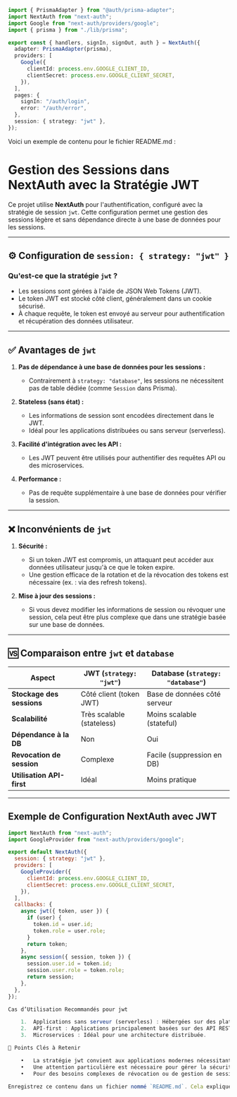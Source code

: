 ```ts
import { PrismaAdapter } from "@auth/prisma-adapter";
import NextAuth from "next-auth";
import Google from "next-auth/providers/google";
import { prisma } from "./lib/prisma";

export const { handlers, signIn, signOut, auth } = NextAuth({
  adapter: PrismaAdapter(prisma),
  providers: [
    Google({
      clientId: process.env.GOOGLE_CLIENT_ID,
      clientSecret: process.env.GOOGLE_CLIENT_SECRET,
    }),
  ],
  pages: {
    signIn: "/auth/login",
    error: "/auth/error",
  },
  session: { strategy: "jwt" },
});
```

Voici un exemple de contenu pour le fichier README.md :

# Gestion des Sessions dans NextAuth avec la Stratégie JWT

Ce projet utilise **NextAuth** pour l'authentification, configuré avec la stratégie de session `jwt`. Cette configuration permet une gestion des sessions légère et sans dépendance directe à une base de données pour les sessions.

---

## ⚙️ Configuration de `session: { strategy: "jwt" }`

### Qu'est-ce que la stratégie `jwt` ?

- Les sessions sont gérées à l'aide de JSON Web Tokens (JWT).
- Le token JWT est stocké côté client, généralement dans un cookie sécurisé.
- À chaque requête, le token est envoyé au serveur pour authentification et récupération des données utilisateur.

---

## ✅ Avantages de `jwt`

1. **Pas de dépendance à une base de données pour les sessions :**

   - Contrairement à `strategy: "database"`, les sessions ne nécessitent pas de table dédiée (comme `Session` dans Prisma).

2. **Stateless (sans état) :**

   - Les informations de session sont encodées directement dans le JWT.
   - Idéal pour les applications distribuées ou sans serveur (serverless).

3. **Facilité d'intégration avec les API :**

   - Les JWT peuvent être utilisés pour authentifier des requêtes API ou des microservices.

4. **Performance :**
   - Pas de requête supplémentaire à une base de données pour vérifier la session.

---

## ❌ Inconvénients de `jwt`

1. **Sécurité :**

   - Si un token JWT est compromis, un attaquant peut accéder aux données utilisateur jusqu'à ce que le token expire.
   - Une gestion efficace de la rotation et de la révocation des tokens est nécessaire (ex. : via des refresh tokens).

2. **Mise à jour des sessions :**
   - Si vous devez modifier les informations de session ou révoquer une session, cela peut être plus complexe que dans une stratégie basée sur une base de données.

---

## 🆚 Comparaison entre `jwt` et `database`

| **Aspect**                | **JWT (`strategy: "jwt"`)** | **Database (`strategy: "database"`)** |
| ------------------------- | --------------------------- | ------------------------------------- |
| **Stockage des sessions** | Côté client (token JWT)     | Base de données côté serveur          |
| **Scalabilité**           | Très scalable (stateless)   | Moins scalable (stateful)             |
| **Dépendance à la DB**    | Non                         | Oui                                   |
| **Revocation de session** | Complexe                    | Facile (suppression en DB)            |
| **Utilisation API-first** | Idéal                       | Moins pratique                        |

---

## Exemple de Configuration NextAuth avec JWT

```javascript
import NextAuth from "next-auth";
import GoogleProvider from "next-auth/providers/google";

export default NextAuth({
  session: { strategy: "jwt" },
  providers: [
    GoogleProvider({
      clientId: process.env.GOOGLE_CLIENT_ID,
      clientSecret: process.env.GOOGLE_CLIENT_SECRET,
    }),
  ],
  callbacks: {
    async jwt({ token, user }) {
      if (user) {
        token.id = user.id;
        token.role = user.role;
      }
      return token;
    },
    async session({ session, token }) {
      session.user.id = token.id;
      session.user.role = token.role;
      return session;
    },
  },
});

Cas d’Utilisation Recommandés pour jwt

	1.	Applications sans serveur (serverless) : Hébergées sur des plateformes comme Vercel ou AWS Lambda.
	2.	API-first : Applications principalement basées sur des API REST ou GraphQL.
	3.	Microservices : Idéal pour une architecture distribuée.

📌 Points Clés à Retenir

	•	La stratégie jwt convient aux applications modernes nécessitant des sessions légères et scalables.
	•	Une attention particulière est nécessaire pour gérer la sécurité des tokens et leur expiration.
	•	Pour des besoins complexes de révocation ou de gestion de session, envisagez strategy: "database".

Enregistrez ce contenu dans un fichier nommé `README.md`. Cela expliquera clairement le rôle de la stratégie `jwt` et comment elle est mise en œuvre dans votre projet.


```
